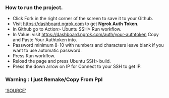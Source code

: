 ### How to run the project. 

* Click Fork in the right corner of the screen to save it to your Github.
* Visit https://dashboard.ngrok.com to get **Ngrok Auth Token**.
* In Github go to Action> Ubuntu SSH> Run workflow.
* In Value: visit https://dashboard.ngrok.com/auth/your-authtoken Copy and Paste Your Authtoken into.
* Password minimum 8-10 with numbers and characters leave blank if you want to use automatic password.
* Press Run workflow.
* Reload the page and press Ubuntu SSH> build.
* Press the down arrow on IP for Connect to your SSH to get IP.

### Warning : I just Remake/Copy From Ppl 

['SOURCE'](https://github.com/C4B1CA90E0B98F)
